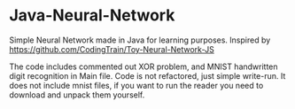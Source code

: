 # Java-Neural-Network

Simple Neural Network made in Java for learning purposes. Inspired by https://github.com/CodingTrain/Toy-Neural-Network-JS

The code includes commented out XOR problem, and MNIST handwritten digit recognition in Main file. Code is not refactored, just simple write-run. It does not include mnist files, if you want to run the reader you need to download and unpack them yourself. 
